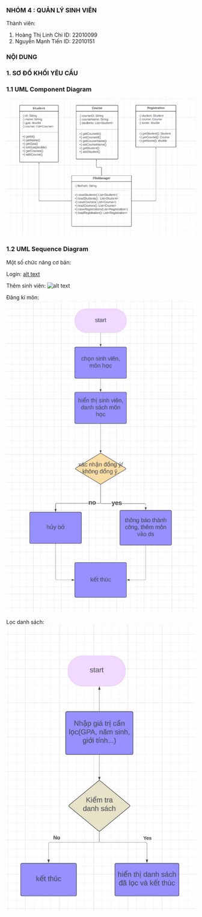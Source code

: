 ### NHÓM 4 : QUẢN LÝ SINH VIÊN 
Thành viên: 
  1. Hoàng Thị Linh Chi
     ID: 22010099
  3. Nguyễn Mạnh Tiến
     ID: 22010151

### NỘI DUNG
### 1. SƠ ĐỒ KHỐI YÊU CẦU
  ### 1.1 UML Component Diagram
   ![alt text](<images/sơ đồ.jpg>)
  
  ### 1.2 UML Sequence Diagram
   Một số chức năng cơ bản:

   Login:
   [alt text](<images/login.jpg>)

   Thêm sinh viên:
   ![alt text](<images/add sinh viên.jpg>)

   Đăng kí môn:
   ![alt text](<images/đăng kí môn.jpg>)

   Lọc danh sách:
   ![alt text](<images/lọc danh sách.jpg>)


